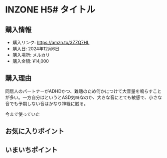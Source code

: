 # INZONE H5# タイトル
## 購入情報
- 購入リンク: <https://amzn.to/3ZZQ7HL>
- 購入日: 2024年12月6日
- 購入場所: メルカリ
- 購入金額: ¥14,000
## 購入理由
同居人のパートナーがADHDかつ、難聴のため何かにつけて大音量を鳴らすことが多い。一方自分はというとASD気味なのか、大きな音にとても敏感で、小さな音でも予期しない音はかなり神経に触る。

今まで使っていた
## お気に入りポイント
### 
## いまいちポイント
### 